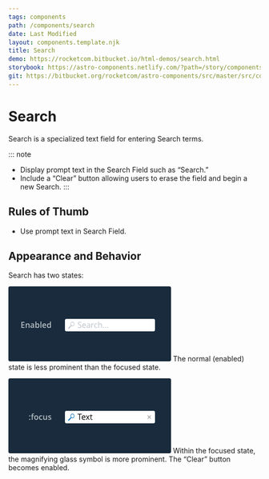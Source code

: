 ```yaml
---
tags: components
path: /components/search
date: Last Modified
layout: components.template.njk
title: Search
demo: https://rocketcom.bitbucket.io/html-demos/search.html
storybook: https://astro-components.netlify.com/?path=/story/components-story--search
git: https://bitbucket.org/rocketcom/astro-components/src/master/src/components/search/
---
```


# Search

Search is a specialized text field for entering Search terms.

::: note

- Display prompt text in the Search Field such as “Search.”
- Include a “Clear” button allowing users to erase the field and begin a new Search.
  :::

## Rules of Thumb

- Use prompt text in Search Field.

## Appearance and Behavior

Search has two states:

![The normal (enabled) state is less prominent than the focused state.](/img/components/search-enabled.png 'The normal (enabled) state is less prominent than the focused state.')
The normal (enabled) state is less prominent than the focused state.

![Within the focused state, the magnifying glass symbol is more prominent. The “Clear” button becomes enabled.](/img/components/search-focus.png 'Within the focused state, the magnifying glass symbol is more prominent. The “Clear” button becomes enabled.')
Within the focused state, the magnifying glass symbol is more prominent. The “Clear” button becomes enabled.
